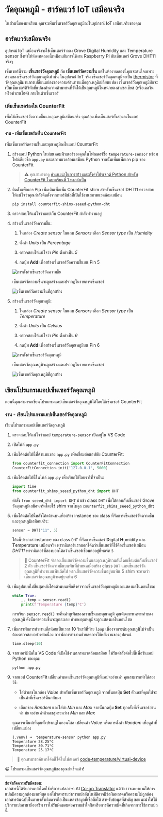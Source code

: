 <!--
CO_OP_TRANSLATOR_METADATA:
{
  "original_hash": "70e5a428b607cd5a9a4f422c2a4df03d",
  "translation_date": "2025-08-27T22:08:14+00:00",
  "source_file": "2-farm/lessons/1-predict-plant-growth/virtual-device-temp.md",
  "language_code": "th"
}
-->
# วัดอุณหภูมิ - ฮาร์ดแวร์ IoT เสมือนจริง

ในส่วนนี้ของบทเรียน คุณจะเพิ่มเซ็นเซอร์วัดอุณหภูมิลงในอุปกรณ์ IoT เสมือนจริงของคุณ

## ฮาร์ดแวร์เสมือนจริง

อุปกรณ์ IoT เสมือนจริงจะใช้เซ็นเซอร์จำลอง Grove Digital Humidity และ Temperature sensor ซึ่งทำให้ห้องทดลองนี้เหมือนกับการใช้งาน Raspberry Pi กับเซ็นเซอร์ Grove DHT11 จริงๆ

เซ็นเซอร์นี้รวม **เซ็นเซอร์วัดอุณหภูมิ** กับ **เซ็นเซอร์วัดความชื้น** แต่ในห้องทดลองนี้คุณจะสนใจเฉพาะส่วนของเซ็นเซอร์วัดอุณหภูมิเท่านั้น ในอุปกรณ์ IoT จริง เซ็นเซอร์วัดอุณหภูมิจะเป็น [thermistor](https://wikipedia.org/wiki/Thermistor) ที่วัดอุณหภูมิผ่านการเปลี่ยนแปลงของความต้านทานเมื่ออุณหภูมิเปลี่ยนแปลง เซ็นเซอร์วัดอุณหภูมิมักจะเป็นเซ็นเซอร์ดิจิทัลที่แปลงค่าความต้านทานที่วัดได้เป็นอุณหภูมิในหน่วยองศาเซลเซียส (หรือเคลวิน หรือฟาเรนไฮต์) ภายในตัวเซ็นเซอร์

### เพิ่มเซ็นเซอร์ลงใน CounterFit

เพื่อใช้เซ็นเซอร์วัดความชื้นและอุณหภูมิเสมือนจริง คุณต้องเพิ่มเซ็นเซอร์ทั้งสองลงในแอป CounterFit

#### งาน - เพิ่มเซ็นเซอร์ลงใน CounterFit

เพิ่มเซ็นเซอร์วัดความชื้นและอุณหภูมิลงในแอป CounterFit

1. สร้างแอป Python ใหม่บนคอมพิวเตอร์ของคุณในโฟลเดอร์ชื่อ `temperature-sensor` พร้อมไฟล์เดียวชื่อ `app.py` และสภาพแวดล้อมเสมือน Python จากนั้นเพิ่มแพ็กเกจ pip ของ CounterFit

    > ⚠️ คุณสามารถดู [คำแนะนำในการสร้างและตั้งค่าโปรเจกต์ Python สำหรับ CounterFit ในบทเรียนที่ 1 หากจำเป็น](../../../1-getting-started/lessons/1-introduction-to-iot/virtual-device.md)

1. ติดตั้งแพ็กเกจ Pip เพิ่มเติมเพื่อเพิ่ม CounterFit shim สำหรับเซ็นเซอร์ DHT11 ตรวจสอบให้แน่ใจว่าคุณกำลังติดตั้งจากเทอร์มินัลที่เปิดใช้งานสภาพแวดล้อมเสมือน

    ```sh
    pip install counterfit-shims-seeed-python-dht
    ```

1. ตรวจสอบให้แน่ใจว่าแอปเว็บ CounterFit กำลังทำงานอยู่

1. สร้างเซ็นเซอร์วัดความชื้น:

    1. ในกล่อง *Create sensor* ในแถบ *Sensors* เลือก *Sensor type* เป็น *Humidity*

    1. ตั้งค่า *Units* เป็น *Percentage*

    1. ตรวจสอบให้แน่ใจว่า *Pin* ตั้งค่าเป็น *5*

    1. กดปุ่ม **Add** เพื่อสร้างเซ็นเซอร์วัดความชื้นบน Pin 5

    ![การตั้งค่าเซ็นเซอร์วัดความชื้น](../../../../../translated_images/counterfit-create-humidity-sensor.2750e27b6f30e09cf4e22101defd5252710717620816ab41ba688f91f757c49a.th.png)

    เซ็นเซอร์วัดความชื้นจะถูกสร้างและปรากฏในรายการเซ็นเซอร์

    ![เซ็นเซอร์วัดความชื้นที่ถูกสร้าง](../../../../../translated_images/counterfit-humidity-sensor.7b12f7f339e430cb26c8211d2dba4ef75261b353a01da0932698b5bebd693f27.th.png)

1. สร้างเซ็นเซอร์วัดอุณหภูมิ:

    1. ในกล่อง *Create sensor* ในแถบ *Sensors* เลือก *Sensor type* เป็น *Temperature*

    1. ตั้งค่า *Units* เป็น *Celsius*

    1. ตรวจสอบให้แน่ใจว่า *Pin* ตั้งค่าเป็น *6*

    1. กดปุ่ม **Add** เพื่อสร้างเซ็นเซอร์วัดอุณหภูมิบน Pin 6

    ![การตั้งค่าเซ็นเซอร์วัดอุณหภูมิ](../../../../../translated_images/counterfit-create-temperature-sensor.199350ed34f7343d79dccbe95eaf6c11d2121f03d1c35ab9613b330c23f39b29.th.png)

    เซ็นเซอร์วัดอุณหภูมิจะถูกสร้างและปรากฏในรายการเซ็นเซอร์

    ![เซ็นเซอร์วัดอุณหภูมิที่ถูกสร้าง](../../../../../translated_images/counterfit-temperature-sensor.f0560236c96a9016bafce7f6f792476fe3367bc6941a1f7d5811d144d4bcbfff.th.png)

## เขียนโปรแกรมแอปเซ็นเซอร์วัดอุณหภูมิ

ตอนนี้คุณสามารถเขียนโปรแกรมแอปเซ็นเซอร์วัดอุณหภูมิได้โดยใช้เซ็นเซอร์ CounterFit

### งาน - เขียนโปรแกรมแอปเซ็นเซอร์วัดอุณหภูมิ

เขียนโปรแกรมแอปเซ็นเซอร์วัดอุณหภูมิ

1. ตรวจสอบให้แน่ใจว่าแอป `temperature-sensor` เปิดอยู่ใน VS Code

1. เปิดไฟล์ `app.py`

1. เพิ่มโค้ดต่อไปนี้ที่ด้านบนของ `app.py` เพื่อเชื่อมต่อแอปกับ CounterFit:

    ```python
    from counterfit_connection import CounterFitConnection
    CounterFitConnection.init('127.0.0.1', 5000)
    ```

1. เพิ่มโค้ดต่อไปนี้ในไฟล์ `app.py` เพื่อเรียกใช้ไลบรารีที่จำเป็น:

    ```python
    import time
    from counterfit_shims_seeed_python_dht import DHT
    ```

    คำสั่ง `from seeed_dht import DHT` นำเข้า class `DHT` เพื่อโต้ตอบกับเซ็นเซอร์ Grove วัดอุณหภูมิเสมือนจริงโดยใช้ shim จากโมดูล `counterfit_shims_seeed_python_dht`

1. เพิ่มโค้ดต่อไปนี้หลังโค้ดด้านบนเพื่อสร้าง instance ของ class ที่จัดการเซ็นเซอร์วัดความชื้นและอุณหภูมิเสมือนจริง:

    ```python
    sensor = DHT("11", 5)
    ```

    โค้ดนี้ประกาศ instance ของ class `DHT` ที่จัดการเซ็นเซอร์ **D**igital **H**umidity และ **T**emperature เสมือนจริง พารามิเตอร์แรกบอกโค้ดว่าเซ็นเซอร์ที่ใช้คือเซ็นเซอร์เสมือน *DHT11* พารามิเตอร์ที่สองบอกโค้ดว่าเซ็นเซอร์เชื่อมต่ออยู่ที่พอร์ต `5`

    > 💁 CounterFit จำลองเซ็นเซอร์วัดความชื้นและอุณหภูมิรวมกันโดยเชื่อมต่อกับเซ็นเซอร์ 2 ตัว เซ็นเซอร์วัดความชื้นบนพินที่กำหนดเมื่อสร้าง class `DHT` และเซ็นเซอร์วัดอุณหภูมิที่ทำงานบนพินถัดไป หากเซ็นเซอร์วัดความชื้นอยู่บนพิน 5 shim จะคาดว่าเซ็นเซอร์วัดอุณหภูมิจะอยู่บนพิน 6

1. เพิ่มลูปแบบไม่สิ้นสุดหลังโค้ดด้านบนเพื่อดึงค่าจากเซ็นเซอร์วัดอุณหภูมิและแสดงผลในคอนโซล:

    ```python
    while True:
        _, temp = sensor.read()
        print(f'Temperature {temp}°C')
    ```

    การเรียก `sensor.read()` จะคืนค่าทูเพิลของความชื้นและอุณหภูมิ คุณต้องการเฉพาะค่าของอุณหภูมิ ดังนั้นค่าความชื้นจะถูกละเลย ค่าของอุณหภูมิจะถูกแสดงผลในคอนโซล

1. เพิ่มการพักการทำงานเล็กน้อยเป็นเวลา 10 วินาทีที่ท้าย `loop` เนื่องจากระดับอุณหภูมิไม่จำเป็นต้องตรวจสอบอย่างต่อเนื่อง การพักการทำงานช่วยลดการใช้พลังงานของอุปกรณ์

    ```python
    time.sleep(10)
    ```

1. จากเทอร์มินัลใน VS Code ที่เปิดใช้งานสภาพแวดล้อมเสมือน ให้รันคำสั่งต่อไปนี้เพื่อรันแอป Python ของคุณ:

    ```sh
    python app.py
    ```

1. จากแอป CounterFit เปลี่ยนค่าของเซ็นเซอร์วัดอุณหภูมิที่แอปจะอ่านค่า คุณสามารถทำได้สองวิธี:

    * ใส่ตัวเลขในกล่อง *Value* สำหรับเซ็นเซอร์วัดอุณหภูมิ จากนั้นกดปุ่ม **Set** ตัวเลขที่คุณใส่จะเป็นค่าที่เซ็นเซอร์คืนกลับมา

    * เลือกช่อง *Random* และใส่ค่า *Min* และ *Max* จากนั้นกดปุ่ม **Set** ทุกครั้งที่เซ็นเซอร์อ่านค่า มันจะอ่านค่าตัวเลขสุ่มระหว่าง *Min* และ *Max*

    คุณควรเห็นค่าที่คุณตั้งปรากฏในคอนโซล เปลี่ยนค่า *Value* หรือการตั้งค่า *Random* เพื่อดูค่าที่เปลี่ยนแปลง

    ```output
    (.venv) ➜  temperature-sensor python app.py
    Temperature 28.25°C
    Temperature 30.71°C
    Temperature 25.17°C
    ```

> 💁 คุณสามารถค้นหาโค้ดนี้ได้ในโฟลเดอร์ [code-temperature/virtual-device](../../../../../2-farm/lessons/1-predict-plant-growth/code-temperature/virtual-device)

😀 โปรแกรมเซ็นเซอร์วัดอุณหภูมิของคุณสำเร็จแล้ว!

---

**ข้อจำกัดความรับผิดชอบ**:  
เอกสารนี้ได้รับการแปลโดยใช้บริการแปลภาษา AI [Co-op Translator](https://github.com/Azure/co-op-translator) แม้ว่าเราจะพยายามให้การแปลมีความถูกต้องมากที่สุด แต่โปรดทราบว่าการแปลอัตโนมัติอาจมีข้อผิดพลาดหรือความไม่ถูกต้อง เอกสารต้นฉบับในภาษาดั้งเดิมควรถือเป็นแหล่งข้อมูลที่เชื่อถือได้ สำหรับข้อมูลที่สำคัญ ขอแนะนำให้ใช้บริการแปลภาษามืออาชีพ เราไม่รับผิดชอบต่อความเข้าใจผิดหรือการตีความผิดที่เกิดจากการใช้การแปลนี้